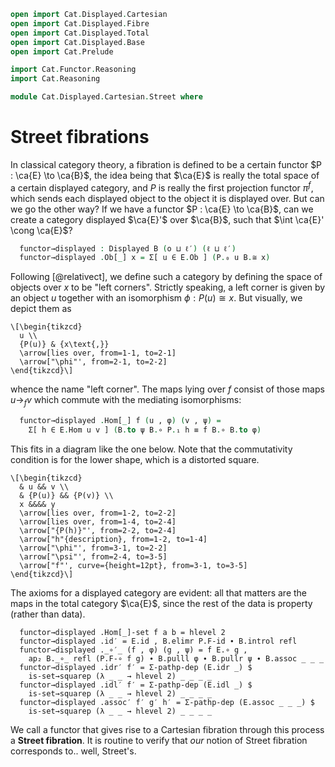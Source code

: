 ```agda
open import Cat.Displayed.Cartesian
open import Cat.Displayed.Fibre
open import Cat.Displayed.Total
open import Cat.Displayed.Base
open import Cat.Prelude

import Cat.Functor.Reasoning
import Cat.Reasoning

module Cat.Displayed.Cartesian.Street where
```

<!--
```agda
open Cartesian-fibration
open Cartesian-lift
open Cartesian
open Displayed
```
-->

# Street fibrations

In classical category theory, a fibration is defined to be a certain
functor $P : \ca{E} \to \ca{B}$, the idea being that $\ca{E}$ is really
the total space of a certain displayed category, and $P$ is really the
first projection functor $\pi^f$, which sends each displayed object to
the object it is displayed over. But can we go the other way? If we have
a functor $P : \ca{E} \to \ca{B}$, can we create a category displayed
$\ca{E}'$ over $\ca{B}$, such that $\int \ca{E}' \cong \ca{E}$?

<!--
```agda
module _ {o ℓ o′ ℓ′} {E : Precategory o ℓ} {B : Precategory o′ ℓ′} (P : Functor E B) where
  private
    module E = Cat.Reasoning E
    module B = Cat.Reasoning B
    module P = Cat.Functor.Reasoning P
  open B.HLevel-instance
  open E.HLevel-instance
```
-->

```agda
  functor→displayed : Displayed B (o ⊔ ℓ′) (ℓ ⊔ ℓ′)
  functor→displayed .Ob[_] x = Σ[ u ∈ E.Ob ] (P.₀ u B.≅ x)
```

Following [@relativect], we define such a category by defining the space
of objects over $x$ to be "left corners". Strictly speaking, a left
corner is given by an object $u$ together with an isomorphism $\phi :
P(u) \cong x$. But visually, we depict them as

~~~{.quiver}
\[\begin{tikzcd}
  u \\
  {P(u)} & {x\text{,}}
  \arrow[lies over, from=1-1, to=2-1]
  \arrow["\phi"', from=2-1, to=2-2]
\end{tikzcd}\]
~~~

whence the name "left corner". The maps lying over $f$ consist of those
maps $u \to_f v$ which commute with the mediating isomorphisms:

```agda
  functor→displayed .Hom[_] f (u , φ) (v , ψ) =
    Σ[ h ∈ E.Hom u v ] (B.to ψ B.∘ P.₁ h ≡ f B.∘ B.to φ)
```

This fits in a diagram like the one below. Note that the commutativity
condition is for the lower shape, which is a distorted square.

~~~{.quiver .tall-2}
\[\begin{tikzcd}
  & u && v \\
  & {P(u)} && {P(v)} \\
  x &&&& y
  \arrow[lies over, from=1-2, to=2-2]
  \arrow[lies over, from=1-4, to=2-4]
  \arrow["{P(h)}"', from=2-2, to=2-4]
  \arrow["h"{description}, from=1-2, to=1-4]
  \arrow["\phi"', from=3-1, to=2-2]
  \arrow["\psi"', from=2-4, to=3-5]
  \arrow["f"', curve={height=12pt}, from=3-1, to=3-5]
\end{tikzcd}\]
~~~

The axioms for a displayed category are evident: all that matters are
the maps in the total category $\ca{E}$, since the rest of the data is
property (rather than data).

```
  functor→displayed .Hom[_]-set f a b = hlevel 2
  functor→displayed .id′ = E.id , B.elimr P.F-id ∙ B.introl refl
  functor→displayed ._∘′_ (f , φ) (g , ψ) = f E.∘ g ,
    ap₂ B._∘_ refl (P.F-∘ f g) ∙ B.pulll φ ∙ B.pullr ψ ∙ B.assoc _ _ _
  functor→displayed .idr′ f′ = Σ-pathp-dep (E.idr _) $
    is-set→squarep (λ _ _ → hlevel 2) _ _ _ _
  functor→displayed .idl′ f′ = Σ-pathp-dep (E.idl _) $
    is-set→squarep (λ _ _ → hlevel 2) _ _ _ _
  functor→displayed .assoc′ f′ g′ h′ = Σ-pathp-dep (E.assoc _ _ _) $
    is-set→squarep (λ _ _ → hlevel 2) _ _ _ _
```

We call a functor that gives rise to a Cartesian fibration through this
process a **Street fibration**. It is routine to verify that _our_
notion of Street fibration corresponds to.. well, Street's.
